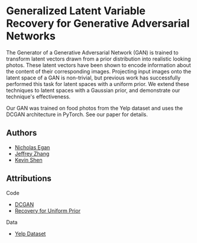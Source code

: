 # Generalized Latent Variable Recovery for Generative Adversarial Networks
The Generator of a Generative Adversarial Network (GAN) is trained to transform latent vectors drawn from a prior distribution into realistic looking photos.  These latent vectors have been shown to encode information about the content of their corresponding images.  Projecting input images onto the latent space of a GAN is non-trivial,  but  previous  work  has  successfully  performed  this  task  for  latent  spaces  with  a  uniform prior.  We extend these techniques to latent spaces  with a  Gaussian  prior,  and  demonstrate our technique's effectiveness.  

Our GAN was trained on food photos from the Yelp dataset and uses the DCGAN architecture in PyTorch. See our paper for details.

## Authors
- [Nicholas Egan](http://nicholasegan.me)
- [Jeffrey Zhang](https://github.com/jzhang12)
- [Kevin Shen](https://github.com/kevinshen11)

## Attributions
Code
- [DCGAN](https://github.com/pytorch/examples/tree/master/dcgan)
- [Recovery for Uniform Prior](https://github.com/yxlao/pytorch-reverse-gan)

Data
- [Yelp Dataset](https://www.yelp.com/dataset)

